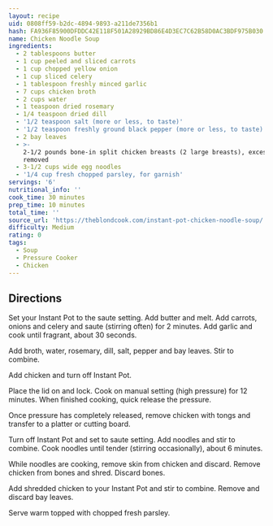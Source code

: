 ```yaml
---
layout: recipe
uid: 0808ff59-b2dc-4894-9893-a211de7356b1
hash: FA936F85900DFDDC42E118F501A28929BD86E4D3EC7C62B58D0AC3BDF975B030
name: Chicken Noodle Soup
ingredients:
  - 2 tablespoons butter
  - 1 cup peeled and sliced carrots
  - 1 cup chopped yellow onion
  - 1 cup sliced celery
  - 1 tablespoon freshly minced garlic
  - 7 cups chicken broth
  - 2 cups water
  - 1 teaspoon dried rosemary
  - 1/4 teaspoon dried dill
  - '1/2 teaspoon salt (more or less, to taste)'
  - '1/2 teaspoon freshly ground black pepper (more or less, to taste)'
  - 2 bay leaves
  - >-
    2-1/2 pounds bone-in split chicken breasts (2 large breasts), excess skin
    removed
  - 3-1/2 cups wide egg noodles
  - '1/4 cup fresh chopped parsley, for garnish'
servings: '6'
nutritional_info: ''
cook_time: 30 minutes
prep_time: 10 minutes
total_time: ''
source_url: 'https://theblondcook.com/instant-pot-chicken-noodle-soup/'
difficulty: Medium
rating: 0
tags:
  - Soup
  - Pressure Cooker
  - Chicken
---
```


## Directions

Set your Instant Pot to the saute setting. Add butter and melt. Add carrots, onions and celery and saute (stirring often) for 2 minutes. Add garlic and cook until fragrant, about 30 seconds.

Add broth, water, rosemary, dill, salt, pepper and bay leaves. Stir to combine.

Add chicken and turn off Instant Pot.

Place the lid on and lock. Cook on manual setting (high pressure) for 12 minutes. When finished cooking, quick release the pressure.

Once pressure has completely released, remove chicken with tongs and transfer to a platter or cutting board.

Turn off Instant Pot and set to saute setting. Add noodles and stir to combine. Cook noodles until tender (stirring occasionally), about 6 minutes.

While noodles are cooking, remove skin from chicken and discard. Remove chicken from bones and shred. Discard bones.

Add shredded chicken to your Instant Pot and stir to combine. Remove and discard bay leaves.

Serve warm topped with chopped fresh parsley.

